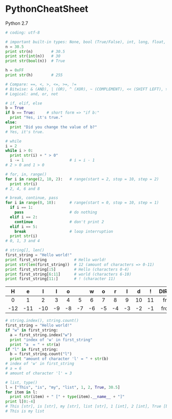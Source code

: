 PythonCheatSheet
================

Python 2.7

```python
# coding: utf-8
```

```python
# important built-in types: None, bool (True/False), int, long, float, str, unicode, list, dict, tuple (and some others)
n = 30.5
print str(n)        # 30.5
print str(int(n))   # 30
print str(bool(n))  # True

h = 0xFF
print str(h)        # 255
```

```python
# Compare: ==, <, >, <=, >=, !=
# Bitwise: & (AND), | (OR), ^ (XOR), ~ (COMPLEMENT), << (SHIFT LEFT), >> (SHIFT RIGHT)
# Logical: and, or, not
```

```python
# if, elif, else
b = True
if b == True:     # short form => "if b:"
  print "Yes, it's true."
else:
  print "Did you change the value of b?"
# Yes, it's true.
```

```python
# while
i = 2
while i > 0:
  print str(i) + " > 0"
  i -= 1                    # i = i - 1
# 2 > 0 and 1 > 0
```

```python
# for, in, range()
for i in range(2, 10, 2):   # range(start = 2, stop = 10, step = 2)
  print str(i)
# 2, 4, 6 and 8
```

```python
# break, continue, pass
for i in range(0, 10):      # range(start = 0, stop = 10, step = 1)
  if i == 1:
    pass                    # do nothing
  elif i == 2:
    continue                # don't print 2
  elif i == 5:
    break                   # loop interruption
  print str(i)
# 0, 1, 3 and 4
```

```python
# string[], len()
first_string = "Hello world!"
print first_string            # Hello world!
print str(len(first_string))  # 12 (amount of characters => 0-11)
print first_string[:5]        # Hello (characters 0-4)
print first_string[6:11]      # world (characters 6-10)
print first_string[11:]       # ! (character 11)
```
| H | e | l | l | o |   | w | o | r | l | d | ! | DIRECTION |
| :---: | :---: | :---: | :---: | :---: | :---: | :---: | :---: | :---: | :---: | :---: | :---: | :---: |
| 0 | 1 | 2 | 3 | 4 | 5 | 6 | 7 | 8 | 9 | 10 | 11 | from left |
| -12 | -11 | -10 | -9 | -8 | -7 | -6 | -5 | -4 | -3 | -2 | -1 | from right |

```python
# string.index(), string.count()
first_string = "Hello world!"
if "w" in first_string:
  a = first_string.index("w")
  print "index of 'w' in first_string"
  print "a  = " + str(a)
if "l" in first_string:
  b = first_string.count("l")
  print "amount of character 'l' = " + str(b)
# index of 'w' in first_string
# a = 6
# amount of character 'l' = 3
```

```python
# list, type()
l = ["This", "is", "my", "list", 1, 2, True, 30.5]
for item in l:
  print str(item) + " [" + type(item).__name__ + "]"
print l[0:-4]
# This [str], is [str], my [str], list [str], 1 [int], 2 [int], True [bool] and 30.5 [float]
# This is my list
```
